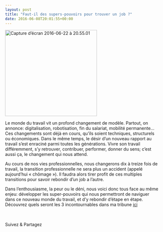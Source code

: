 ```yaml
---
layout: post
title: "Faut-il des supers-pouvoirs pour trouver un job ?"
date: 2016-06-08T20:01:55+00:00
---
```

<div class="entry-content" itemprop="text">
<p><img class="alignleft size-medium wp-image-2506" src="http://www.juliecoudry.com/wp-content/uploads/2016/06/Capture-d%E2%80%99e%CC%81cran-2016-06-22-a%CC%80-20.55.01-300x281.png" alt="Capture d’écran 2016-06-22 à 20.55.01" width="300" height="281" srcset="http://www.juliecoudry.com/wp-content/uploads/2016/06/Capture-d’écran-2016-06-22-à-20.55.01-300x281.png 300w, http://www.juliecoudry.com/wp-content/uploads/2016/06/Capture-d’écran-2016-06-22-à-20.55.01.png 775w" sizes="(max-width: 300px) 100vw, 300px"></p>
<p>Le monde du travail vit un profond changement de modèle. Partout, on annonce: digitalisation, robotisation, fin du salariat, mobilité permanente… Ces changements sont déjà en cours, qu’ils soient techniques, structurels ou économiques. Dans le même temps, le désir d’un nouveau rapport au travail s’est enraciné parmi toutes les générations. Vivre son travail différemment, s’y retrouver, contribuer, performer, donner du sens; c’est aussi ça, le changement qui nous attend.</p>
<p>Au cours de nos vies professionnelles, nous changerons dix à treize fois de travail, la transition professionnelle ne sera plus un accident (appelé aujourd’hui « chômage »). Il faudra alors tirer profit de ces multiples transitions pour savoir rebondir d’un job a l’autre.</p>
<p>Dans l’enthousiasme, la peur ou le déni, nous voici donc tous face au même enjeu: développer les super-pouvoirs qui nous permettront de naviguer dans ce nouveau monde du travail, et d’y rebondir d’étape en étape. Découvrez quels seront les 3 incontournables dans ma tribune <a href="http://www.lexpress.fr/emploi/faut-il-des-super-pouvoirs-pour-trouver-un-job_1799729.html">ici</a></p>
<p> </p>
<div class="sfsi_Sicons" style="width: 100%; display: inline-block; vertical-align: middle; text-align:left">
<div style="margin:0px 8px 0px 0px; line-height: 24px"><span>Suivez &amp; Partagez</span></div>
<div class="sfsi_socialwpr">
<div class="sf_fb" style="text-align:left;width:98px"><div class="fb-like" href="http://www.juliecoudry.com/faut-il-des-supers-pouvoirs-pour-trouver-un-job/" width="180" send="false" showfaces="false" action="like" data-share="true" data-layout="button"></div></div>
<div class="sf_twiter" style="text-align:left;float:left;width:auto"><a href="http://twitter.com/share" data-count="none" class="sr-twitter-button twitter-share-button" lang="en" data-url="http://www.juliecoudry.com/faut-il-des-supers-pouvoirs-pour-trouver-un-job/" data-text="Faut-il des supers-pouvoirs pour trouver un job ?"></a></div>
</div>
</div>
<!--<rdf:RDF xmlns:rdf="http://www.w3.org/1999/02/22-rdf-syntax-ns#"
			xmlns:dc="http://purl.org/dc/elements/1.1/"
			xmlns:trackback="http://madskills.com/public/xml/rss/module/trackback/">
		<rdf:Description rdf:about="http://www.juliecoudry.com/faut-il-des-supers-pouvoirs-pour-trouver-un-job/"
    dc:identifier="http://www.juliecoudry.com/faut-il-des-supers-pouvoirs-pour-trouver-un-job/"
    dc:title="Faut-il des supers-pouvoirs pour trouver un job ?"
    trackback:ping="http://www.juliecoudry.com/faut-il-des-supers-pouvoirs-pour-trouver-un-job/trackback/" />
</rdf:RDF>-->
</div>
